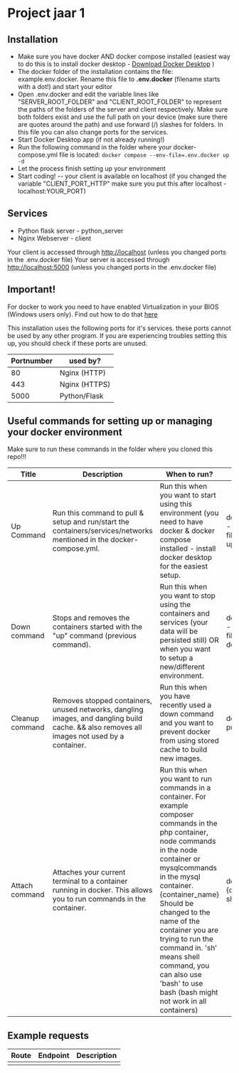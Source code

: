 # Project jaar 1


## Installation
- Make sure you have docker AND docker compose installed (easiest way to do this is to install docker desktop - [Download Docker Desktop](https://www.docker.com/products/docker-desktop) )
- The docker folder of the installation contains the file: example.env.docker. Rename this file to **.env.docker** (filename starts with a dot!) and start your editor 
- Open .env.docker and edit the variable lines like "SERVER_ROOT_FOLDER" and "CLIENT_ROOT_FOLDER" to represent the paths of the folders of the server and client respectively. Make sure both folders exist and use the full path on your device (make sure there are quotes around the path) and use forward (/) slashes for folders. In this file you can also change ports for the services. 
- Start Docker Desktop app (if not already running!)
- Run the following command in the folder where your docker-compose.yml file is located: `docker compose --env-file=.env.docker up -d`
- Let the process finish setting up your environment
- Start coding!
-- your client is available on localhost (if you changed the variable "CLIENT_PORT_HTTP" make sure you put this after localhost - localhost:YOUR_PORT)

## Services
- Python flask server - python_server
- Nginx Webserver - client

Your client is accessed through [http://localhost](http://localhost) (unless you changed ports in the .env.docker file)
Your server is accessed through [http://localhost:5000](http://localhost:5000) (unless you changed ports in the .env.docker file)

## Important!
For docker to work you need to have enabled Virtualization in your BIOS (Windows users only). Find out how to do that [here](https://bce.berkeley.edu/enabling-virtualization-in-your-pc-bios.html)

This installation uses the following ports for it's services. these ports cannot be used by any other program. If you are experiencing troubles setting this up, you should check if these ports are unused. 

| Portnumber | used by? |
|---|---|
| 80 | Nginx (HTTP) |
| 443 | Nginx (HTTPS) |
| 5000 | Python/Flask |


## Useful commands for setting up or managing your docker environment
Make sure to run these commands in the folder where you cloned this repo!!!

|  Title | Description  | When to run?  |  Command |
|---|---|---|---|
| Up Command  | Run this command to pull & setup and run/start the containers/services/networks mentioned in the docker-compose.yml. | Run this when you want to start using this environment (you need to have docker & docker compose installed - install docker desktop for the easiest setup. | docker compose --env-file=.env.docker up -d |
| Down command | Stops and removes the containers started with the "up" command (previous command). | Run this when you want to stop using the containers and services (your data will be persisted still) OR when you want to setup a new/different environment. | docker compose --env-file=.env.docker down |
| Cleanup command | Removes stopped containers, unused networks, dangling images, and dangling build cache. && also removes all images not used by a container. | Run this when you have recently used a down command and you want to prevent docker from using stored cache to build new images. | docker image prune -a |
| Attach command | Attaches your current terminal to a container running in docker. This allows you to run commands in the container. | Run this when you want to run commands in a container. For example composer commands in the php container, node commands in the node container or mysqlcommands in the mysql container. {container_name} Should be changed to the name of the container you are trying to run the command in. 'sh' means shell command, you can also use 'bash' to use bash (bash might not work in all containers) | docker exec -it {container_name} sh |


## Example requests
| Route | Endpoint | Description |
|---|---|---|
| | |
